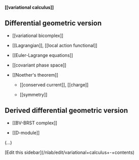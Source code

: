
**[[variational calculus]]**

## Differential geometric version

* [[variational bicomplex]]

* [[Lagrangian]], [[local action functional]]

* [[Euler-Lagrange equations]]

* [[covariant phase space]]

* [[Noether's theorem]]

  * [[conserved current]], [[charge]]

  * [[symmetry]]


## Derived differential geometric version

* [[BV-BRST complex]]

* [[D-module]]

(...)


<div markdown="1">[Edit this sidebar](/nlab/edit/variational+calculus+-+contents)</div>
